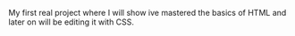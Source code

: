 My first real project where I will show ive mastered the basics of HTML and later on will be editing it with CSS.